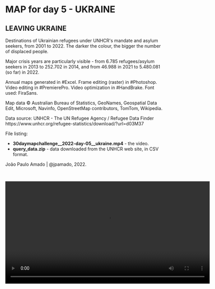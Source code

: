 <h1>MAP for day 5 - UKRAINE</h1>
<h2>LEAVING UKRAINE</h2>
<p>Destinations of Ukrainian refugees under UNHCR's mandate and asylum seekers, from 2001 to 2022. The darker the colour, the bigger the number of displaced people.</p>
<p>Major crisis years are particularly visible - from 6.785 refugees/asylum seekers in 2013 to 252.702 in 2014, and from 46.988 in 2021 to 5.480.081 (so far) in 2022.</p>
<p>Annual maps generated in #Excel. Frame editing (raster) in #Photoshop. Video editing in #PremierePro. Video optimization in #HandBrake. Font used: FiraSans.</p>
<p>Map data © Australian Bureau of Statistics, GeoNames, Geospatial Data Edit, Microsoft, Navinfo, OpenStreetMap contributors, TomTom, Wikipedia.</p>
<p>Data source: UNHCR - The UN Refugee Agency / Refugee Data Finder<br>
https://www.unhcr.org/refugee-statistics/download/?url=d03M37</p>
<p>File listing:</p>
<ul>
  <li><b>30daymapchallenge__2022-day-05__ukraine.mp4</b> - the video.</li>
  <li><b>query_data.zip</b> - data downloaded from the UNHCR web site, in CSV format.</li>
  </ul>
<p>João Paulo Amado | @jpamado, 2022.</p>
<p>&nbsp;</p>
<video width="640" controls>
  <source src="https://github.com/LX-Files/30DayMapChallenge/blob/main/2022/day05/30daymapchallenge__2022-day-05__ukraine.mp4" type="video/mp4">
</video>
</body>
